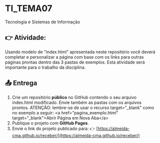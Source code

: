 # TI_TEMA07
Tecnologia e Sistemas de Informação

## 👉 Atividade:
Usando modelo de "index.html" apresentada neste repositório você deverá completar e personalizar a página com base com os links para outras páginas prontas dentro das 3 pastas de exemplos. Esta atividade será importante para o trabalho da disciplina.

## 📤 Entrega

1. Crie um repositório **público** no GitHub contendo o seu arquivo index.html modificado. Envie também as pastas com os arquivos prontos. ATENÇÃO: lembre-se de usar o recurso target="_blank" como no exemplo a seguir: &lt;a href="pagina_exemplo.html" target="_blank"&gt;Abrir Página em Nova Aba&lt;/a&gt;
2. Publique o projeto com **GitHub Pages**.
3. Envie o link do projeto publicado para:
   👉 [https://almeida-cma.github.io/receber/](https://almeida-cma.github.io/receber/)
